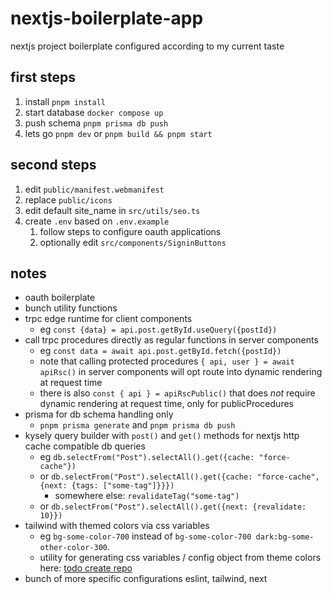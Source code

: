# nextjs-boilerplate-app

nextjs project boilerplate configured according to my current taste

## first steps

1. install `pnpm install`
2. start database `docker compose up`
3. push schema `pnpm prisma db push`
4. lets go `pnpm dev` or `pnpm build && pnpm start`

## second steps

1. edit `public/manifest.webmanifest`
1. replace `public/icons`
1. edit default site_name in `src/utils/seo.ts`
1. create `.env` based on `.env.example`
   1. follow steps to configure oauth applications
   2. optionally edit `src/components/SigninButtons`

## notes

- oauth boilerplate
- bunch utility functions
- trpc edge runtime for client components
  - eg `const {data} = api.post.getById.useQuery({postId})`
- call trpc procedures directly as regular functions in server components
  - eg `const data = await api.post.getById.fetch({postId})`
  - note that calling protected procedures `{ api, user } = await apiRsc()` in server components will opt route into dynamic rendering at request time
  - there is also `const { api } = apiRscPublic()` that does _not_ require dynamic rendering at request time, only for publicProcedures
- prisma for db schema handling only
  - `pnpm prisma generate` and `pnpm prisma db push`
- kysely query builder with `post()` and `get()` methods for nextjs http cache compatible db queries
  - eg `db.selectFrom("Post").selectAll().get({cache: "force-cache"})`
  - or `db.selectFrom("Post").selectAll().get({cache: "force-cache", {next: {tags: ["some-tag"]}}})`
    - somewhere else: `revalidateTag("some-tag")`
  - or `db.selectFrom("Post").selectAll().get({next: {revalidate: 10}})`
- tailwind with themed colors via css variables
  - eg `bg-some-color-700` instead of `bg-some-color-700 dark:bg-some-other-color-300`.
  - utility for generating css variables / config object from theme colors here: [todo create repo]()
- bunch of more specific configurations eslint, tailwind, next
